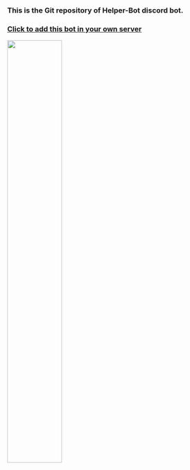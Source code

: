 <h3>This is the Git repository of Helper-Bot discord bot.</h3>
<h3><a href="https://discord.com/oauth2/authorize?client_id=812537560030117928&permissions=8&scope=bot">Click to add this bot in your own server</a></h3>
<a href="https://discord.com/oauth2/authorize?client_id=812537560030117928&permissions=8&scope=bot"><img src="https://cdn.discordapp.com/avatars/812537560030117928/c9e5292e1ef8e3d41f5265e2d3c9be58.webp?size=2048" height="50%" width="50%"></img></a>
